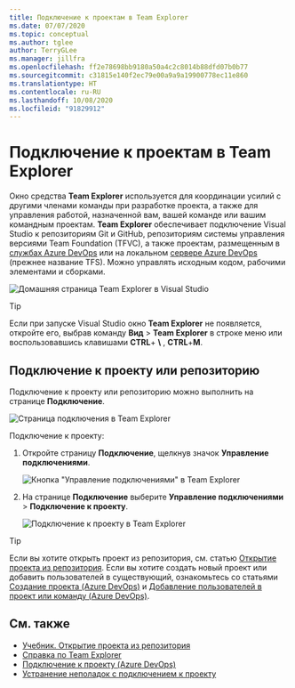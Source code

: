 ```yaml
---
title: Подключение к проектам в Team Explorer
ms.date: 07/07/2020
ms.topic: conceptual
ms.author: tglee
author: TerryGLee
ms.manager: jillfra
ms.openlocfilehash: ff2e78698bb9180a50a4c2c8014b88dfd07b0b77
ms.sourcegitcommit: c31815e140f2ec79e00a9a9a19900778ec11e860
ms.translationtype: HT
ms.contentlocale: ru-RU
ms.lasthandoff: 10/08/2020
ms.locfileid: "91829912"
---
```

# <a name="connect-to-projects-in-team-explorer"></a>Подключение к проектам в Team Explorer

Окно средства **Team Explorer** используется для координации усилий с другими членами команды при разработке проекта, а также для управления работой, назначенной вам, вашей команде или вашим командным проектам. **Team Explorer** обеспечивает подключение Visual Studio к репозиториям Git и GitHub, репозиториям системы управления версиями Team Foundation (TFVC), а также проектам, размещенным в [службах Azure DevOps](/azure/devops/user-guide/what-is-azure-devops-services) или на локальном [сервере Azure DevOps](/azure/devops/index-all) (прежнее название TFS). Можно управлять исходным кодом, рабочими элементами и сборками.

![Домашняя страница Team Explorer в Visual Studio](media/team-explorer/team-explorer.png)

> [!TIP]
> Если при запуске Visual Studio окно **Team Explorer** не появляется, откройте его, выбрав команду **Вид** > **Team Explorer** в строке меню или воспользовавшись клавишами **CTRL**+ **&#92;** , **CTRL**+**M**.

## <a name="connect-to-a-project-or-repository"></a>Подключение к проекту или репозиторию

Подключение к проекту или репозиторию можно выполнить на странице **Подключение**.

![Страница подключения в Team Explorer](media/team-explorer/connect.png)

Подключение к проекту:

1. Откройте страницу **Подключение**, щелкнув значок **Управление подключениями**.

   ![Кнопка "Управление подключениями" в Team Explorer](media/team-explorer/manage-connections.png)

1. На странице **Подключение** выберите **Управление подключениями** > **Подключение к проекту**.

   ![Подключение к проекту в Team Explorer](media/team-explorer/connect-project.png)

> [!TIP]
> Если вы хотите открыть проект из репозитория, см. статью [Открытие проекта из репозитория](../get-started/tutorial-open-project-from-repo.md). Если вы хотите создать новый проект или добавить пользователей в существующий, ознакомьтесь со статьями [Создание проекта (Azure DevOps)](/azure/devops/organizations/projects/create-project) и [Добавление пользователей в проект или команду (Azure DevOps)](/azure/devops/organizations/security/add-users-team-project).

## <a name="see-also"></a>См. также

- [Учебник. Открытие проекта из репозитория](../get-started/tutorial-open-project-from-repo.md)
- [Справка по Team Explorer](reference/team-explorer-reference.md)
- [Подключение к проекту (Azure DevOps)](/azure/devops/organizations/projects/connect-to-projects)
- [Устранение неполадок с подключением к проекту](/azure/devops/user-guide/troubleshoot-connection?view=azure-devops&preserve-view=true)
